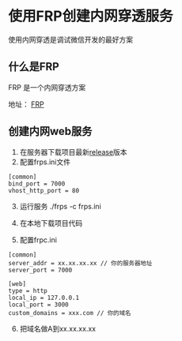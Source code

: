 # 使用FRP创建内网穿透服务

使用内网穿透是调试微信开发的最好方案

## 什么是FRP

FRP 是一个内网穿透方案

地址： [FRP](https://github.com/fatedier/frp)

## 创建内网web服务

1. 在服务器下载项目最新[release](https://github.com/fatedier/frp/releases)版本
2. 配置frps.ini文件

```
[common]
bind_port = 7000
vhost_http_port = 80
```
3. 运行服务  ./frps -c frps.ini

4. 在本地下载项目代码
5. 配置frpc.ini

```
[common]
server_addr = xx.xx.xx.xx // 你的服务器地址
server_port = 7000

[web]
type = http
local_ip = 127.0.0.1
local_port = 3000
custom_domains = xxx.com // 你的域名

```

6. 把域名做A到xx.xx.xx.xx

